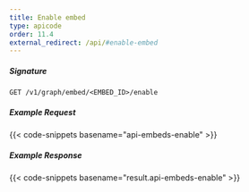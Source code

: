 ```yaml
---
title: Enable embed
type: apicode
order: 11.4
external_redirect: /api/#enable-embed
---
```


##### Signature
`GET /v1/graph/embed/<EMBED_ID>/enable`
##### Example Request
{{< code-snippets basename="api-embeds-enable" >}}
##### Example Response
{{< code-snippets basename="result.api-embeds-enable" >}}
